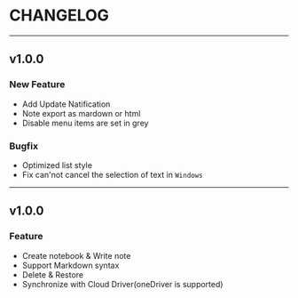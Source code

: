 # CHANGELOG

----

## v1.0.0

### New Feature

- Add Update Natification
- Note export as mardown or html
- Disable menu items are set in grey

### Bugfix

- Optimized list style
- Fix can'not cancel the selection of text in `Windows`


----

## v1.0.0

### Feature

- Create notebook & Write note
- Support Markdown syntax
- Delete & Restore
- Synchronize with Cloud Driver(oneDriver is supported)